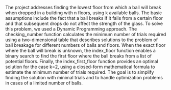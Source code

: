 The project addresses finding the lowest floor from which a ball will break when dropped in a building with n floors, using k available balls. 
The basic assumptions include the fact that a ball breaks if it falls from a certain floor and that subsequent drops do not affect the strength of the glass. 
To solve this problem, we used a Dynamic Programming approach. 
The checking_number function calculates the minimum number of trials required using a two-dimensional table that describes solutions to the problem of ball breakage for different numbers of balls and floors. 
When the exact floor where the ball will break is unknown, the index_floor function enables a binary search to find the first floor where the ball breaks from a list of potential floors. 
Finally, the index_first_floor function provides an optimal solution for the case k=2, using a closed-form mathematical formula to estimate the minimum number of trials required. 
The goal is to simplify finding the solution with minimal trials and to handle optimization problems in cases of a limited number of balls.
